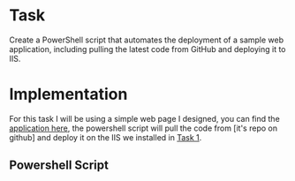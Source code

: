 # Task

Create a PowerShell script that automates the deployment of a sample web application, including pulling the latest code from GitHub and deploying it to IIS.

# Implementation

For this task I will be using a simple web page I designed, you can find the [application here](), the powershell script will pull the code from [it's repo on github] and deploy it on the IIS we installed in [Task 1](../Task-1-Environment-Setup/ansible/winplay.yml).

## Powershell Script

